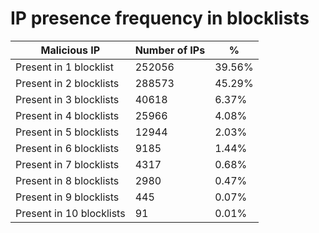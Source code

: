 # IP presence frequency in blocklists
| Malicious IP | Number of IPs | % |
|----|----|----|
| Present in 1 blocklist | 252056 | 39.56% |
| Present in 2 blocklists | 288573 | 45.29% |
| Present in 3 blocklists | 40618 | 6.37% |
| Present in 4 blocklists | 25966 | 4.08% |
| Present in 5 blocklists | 12944 | 2.03% |
| Present in 6 blocklists | 9185 | 1.44% |
| Present in 7 blocklists | 4317 | 0.68% |
| Present in 8 blocklists | 2980 | 0.47% |
| Present in 9 blocklists | 445 | 0.07% |
| Present in 10 blocklists | 91 | 0.01% |
